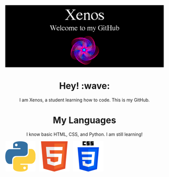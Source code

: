  <img src="bannerxz.png" alt="Xenos' Banner" class="center"> 
<h1 align='center'> Hey! :wave:</h1>
<p align='center'> I am Xenos, a student learning how to code. This is my GitHub. </p>
<h1 align='center'> My Languages </h1>
<p align='center'> I know basic HTML, CSS, and Python. I am still learning! </p>
<img src="py.png"></a>&nbsp;&nbsp;
<img src="html.png"></a>&nbsp;&nbsp;
<img src="css.png"></a>&nbsp;&nbsp;



